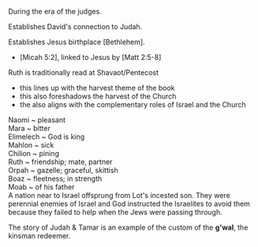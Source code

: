 During the era of the judges.

Establishes David's connection to Judah.

Establishes Jesus birthplace [Bethlehem].
- [Micah 5:2], linked to Jesus by [Matt 2:5-8]


Ruth is traditionally read at Shavaot/Pentecost
* this lines up with the harvest theme of the book
* this also foreshadows the harvest of the Church
* the also aligns with the complementary roles of Israel and the Church


Naomi ~ pleasant  
Mara ~ bitter  
Elimelech ~ God is king  
Mahlon ~ sick  
Chilion ~ pining  
Ruth ~ friendship; mate, partner  
Orpah ~ gazelle; graceful, skittish  
Boaz ~ fleetness; in strength  
Moab ~ of his father  
  A nation near to Israel offsprung from Lot's incested son.
  They were perennial enemies of Israel and God instructed the Israelites to avoid them because they failed to help when the Jews were passing through. 

The story of Judah & Tamar is an example of the custom of the __g'wal__, the kinsman redeemer. 

